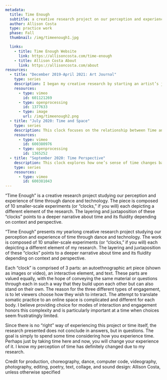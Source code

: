 ```yaml
---
metadata:
  title: Time Enough
  subtitle: a creative research project on our perception and experience of time
  author: Allison Costa
  type: practice work
  phase: Fall
  thumbnail: /img/timeenough1.jpg

  links:
    - title: Time Enough Website
      link: https://allisoncosta.com/time-enough
    - title: Allison Costa About
      link: https://allisoncosta.com/about
resources:
  - title: "December 2019-April 2021: Art Journal"
    type: series
    description: I began my creative research by starting an artist’s journal, in addition to my private journaling practice. This journal helped keep track of resources, references, and thoughts. About once a month I created a collage (which is the part of the journal I have chosen to share) to reflect on my research and my recent experience of time. Collectively, they illuminate the larger narrative of my research and help place it in the context of the time when it was created. How can time function not only as part of the content or subject matter but also as a medium through which I explore and understand life?
    resources:
      - type: vimeo
        id: 601121269
      - type: openprocessing
        id: 1377633
      - type: image
        url: /img/timeenough2.png
  - title: "July 2020: Time and Space"
    type: series
    description: This clock focuses on the relationship between Time and Space. Exploring concepts of Einstein’s famous theory of spacetime, known technically as tensor mathematics, I used PoseNet, a pose estimation software using TensorFlow.js, for my autoethnographic research on how our experience of time changes when moving within or beyond boundary boxes. This felt particularly apt during a time when many of us were mostly homebound. If the relative nature of space and time is due to the entanglement of their perception, how is my perception related to the time and space I inhabit?
    resources:
      - type: vimeo
        id: 600380976
      - type: openprocessing
        id: 1365252
  - title: "September 2020: Time Perspective"
    description: This clock explores how one’s sense of time changes based on perspective. The layering is to demonstrate how changes in perspective can either be an individual’s perspective over time or a result of interacting with other people or forces. I chose the overhead view to illustrate the depth of time or perhaps the perspective of time itself. As Byung-Chul Han states in “The Scent of Time,” “Time deepens vertically instead of stretching along the horizontal narrative path.” The echoing quality of my dancing body, however, breaks up the temporal and narrative continuity, as events no longer have a clear sequence and the past and future of the dance are all being shown in the present. This is what Byung-Chul Han calls “time without scent” or “non-time,” which he attributes to the growing atomization of life and identity, especially with the rise of technology. These factors complicate people’s ability to maintain or change their temporal perspectives.
    type: series
    resources:
      - type: vimeo
        id: 600381043
---
```


“Time Enough” is a creative research project studying our perception and experience of time through dance and technology. The piece is composed of 10 smaller-scale experiments (or “clocks,” if you will) each depicting a different element of the research. The layering and juxtaposition of these “clocks” points to a deeper narrative about time and its fluidity depending on context and perspective.

“Time Enough” presents my yearlong creative research project studying our perception and experience of time through dance and technology. The work is composed of 10 smaller-scale experiments (or “clocks,” if you will) each depicting a different element of my research. The layering and juxtaposition of these “clocks” points to a deeper narrative about time and its fluidity depending on context and perspective.

Each “clock” is comprised of 3 parts: an autoethnographic art piece (shown as images or video), an interactive element, and text. These parts are valued equally, with the hope of conveying the same material or questions through each in such a way that they build upon each other but can also stand on their own. The reason for the three different types of engagement, is to let viewers choose how they wish to interact. The attempt to translate somatic practice to an online space is complicated and different for each body. I believe providing choice for modes of interaction and engagement honors this complexity and is particularly important at a time when choices seem frustratingly limited.

Since there is no “right” way of experiencing this project or time itself, the research presented does not conclude in answers, but in questions. The goal is simply to spend some time considering how you experience time. Perhaps just by taking time here and now, you will change your experience of it. I know my perception of time has definitely changed due to my research.

Credit for production, choreography, dance, computer code, videography, photography, editing, poetry, text, collage, and sound design: Allison Costa, unless otherwise specified
